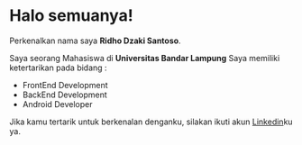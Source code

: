 # Halo semuanya! 

Perkenalkan nama saya **Ridho Dzaki Santoso**.

Saya seorang Mahasiswa di **Universitas Bandar Lampung**
Saya memiliki ketertarikan pada bidang :
- FrontEnd Development
- BackEnd Development
- Android Developer

Jika kamu tertarik untuk berkenalan denganku, silakan ikuti akun [Linkedin](https://www.linkedin.com/in/ridho-dzaki-santoso-814411231/)ku ya.
